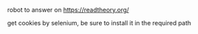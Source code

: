 robot to answer on https://readtheory.org/

get cookies by selenium, be sure to install it in the required path

